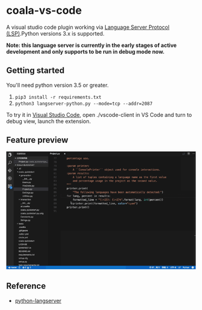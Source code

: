 # coala-vs-code

A visual studio code plugin working via [Language Server Protocol (LSP)](https://github.com/Microsoft/language-server-protocol/blob/master/protocol.md).Python versions 3.x is supported.

**Note: this language server is currently in the early stages of active development and only supports to be run in debug mode now.**

## Getting started

You'll need python version 3.5 or greater.

1. `pip3 install -r requirements.txt`
1. `python3 langserver-python.py --mode=tcp --addr=2087`

To try it in [Visual Studio Code](https://code.visualstudio.com), open ./vscode-client in VS Code and turn to debug view, launch the extension.

## Feature preview

![](./docs/images/demo.gif)

## Reference

* [python-langserver](https://github.com/sourcegraph/python-langserver)
